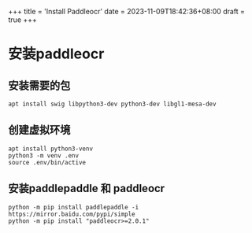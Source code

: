 +++
title = 'Install Paddleocr'
date = 2023-11-09T18:42:36+08:00
draft = true
+++
# 安装paddleocr

## 安装需要的包
```shell
apt install swig libpython3-dev python3-dev libgl1-mesa-dev
```
## 创建虚拟环境
```shell
apt install python3-venv
python3 -m venv .env
source .env/bin/active
```

## 安装paddlepaddle 和 paddleocr
```shell
python -m pip install paddlepaddle -i https://mirror.baidu.com/pypi/simple
python -m pip install "paddleocr>=2.0.1"
```